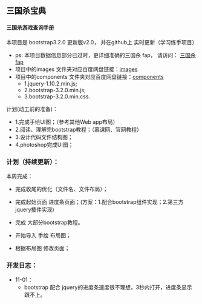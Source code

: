 
## 三国杀宝典

#### 三国杀游戏查询手册

本项目是 bootstrap3.2.0 更新版v2.0，
并在github上 实时更新（学习练手项目）

* ps: 本项目数据信息部分已过时，更详细准确的三国杀 fap， 请访问： [三国杀fap](http://dadao.net/sgs/#) 
* 项目中的images 文件夹对应百度网盘链接：[images](http://pan.baidu.com/s/1sjmEicd) 
* 项目中的components 文件夹对应百度网盘链接：[components](http://pan.baidu.com/s/1i3yzO93)
  * 1.jquery-1.10.2.min.js; 
  * 2.bootstrap-3.2.0.min.js; 
  * 3.bootstrap-3.2.0.min.css.


计划(动工前的准备)：
* 1.完成手绘UI图；（参考其他Web app布局）
* 2.阅读、理解完bootstrap教程；（慕课网、官网教程）
* 3.设计代码文件结构图；
* 4.photoshop完成UI图；

### 计划（持续更新）：

本周完成：
* 完成收尾的优化（文件名、文件布局）；
* 完成起始页面 进度条页面；(方案：1.配合bootstrap组件实现；2.第三方jquery插件实现)
* 完成 大部分bootstrap教程。

* 开始导入 手绘 布局图；
* 根据布局图 修改页面；


### 开发日志：
* 11-01：
  * bootstrap 配合 jquery的进度条速度很不理想，3秒内打开，进度条显示跟不上。
